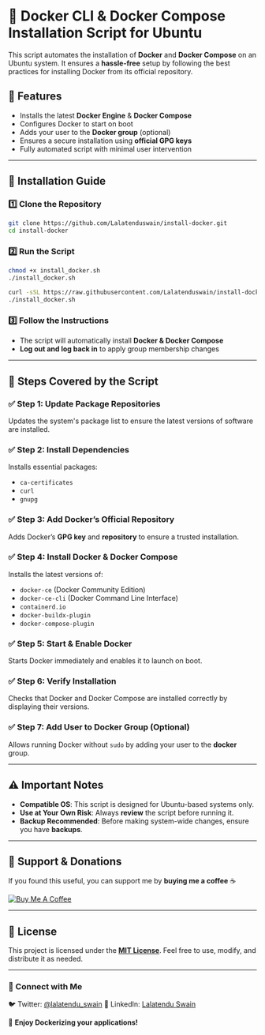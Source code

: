 # 🚀 Docker CLI & Docker Compose Installation Script for Ubuntu

This script automates the installation of **Docker** and **Docker Compose** on an Ubuntu system. It ensures a **hassle-free** setup by following the best practices for installing Docker from its official repository.

## 📌 Features
- Installs the latest **Docker Engine** & **Docker Compose**
- Configures Docker to start on boot
- Adds your user to the **Docker group** (optional)
- Ensures a secure installation using **official GPG keys**
- Fully automated script with minimal user intervention

---

## 📖 Installation Guide

### **1️⃣ Clone the Repository**
```bash
git clone https://github.com/Lalatenduswain/install-docker.git
cd install-docker
```

### **2️⃣ Run the Script**
```bash
chmod +x install_docker.sh
./install_docker.sh
```
```bash
curl -sSL https://raw.githubusercontent.com/Lalatenduswain/install-docker/refs/heads/master/install_docker.sh | bash
./install_docker.sh
```

### **3️⃣ Follow the Instructions**
- The script will automatically install **Docker & Docker Compose**
- **Log out and log back in** to apply group membership changes

---

## 🔧 Steps Covered by the Script

### ✅ Step 1: Update Package Repositories
Updates the system's package list to ensure the latest versions of software are installed.

### ✅ Step 2: Install Dependencies
Installs essential packages:
- `ca-certificates`
- `curl`
- `gnupg`

### ✅ Step 3: Add Docker’s Official Repository
Adds Docker’s **GPG key** and **repository** to ensure a trusted installation.

### ✅ Step 4: Install Docker & Docker Compose
Installs the latest versions of:
- `docker-ce` (Docker Community Edition)
- `docker-ce-cli` (Docker Command Line Interface)
- `containerd.io`
- `docker-buildx-plugin`
- `docker-compose-plugin`

### ✅ Step 5: Start & Enable Docker
Starts Docker immediately and enables it to launch on boot.

### ✅ Step 6: Verify Installation
Checks that Docker and Docker Compose are installed correctly by displaying their versions.

### ✅ Step 7: Add User to Docker Group (Optional)
Allows running Docker without `sudo` by adding your user to the **docker** group.

---

## ⚠️ Important Notes
- **Compatible OS**: This script is designed for Ubuntu-based systems only.
- **Use at Your Own Risk**: Always **review** the script before running it.
- **Backup Recommended**: Before making system-wide changes, ensure you have **backups**.

---

## 💖 Support & Donations
If you found this useful, you can support me by **buying me a coffee** ☕

[![Buy Me A Coffee](https://img.shields.io/badge/Buy%20Me%20a%20Coffee-Support-blue?style=flat&logo=buy-me-a-coffee)](https://www.buymeacoffee.com/lalatendu.swain)

---

## 📜 License
This project is licensed under the **[MIT License](LICENSE)**. Feel free to use, modify, and distribute it as needed.

---

### 🔗 Connect with Me
🐦 Twitter: [@lalatendu_swain](https://x.com/lalatenduswain)
💼 LinkedIn: [Lalatendu Swain](https://linkedin.com/in/lalatenduswain)

🚀 **Enjoy Dockerizing your applications!**
